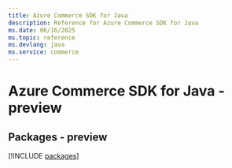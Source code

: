```yaml
---
title: Azure Commerce SDK for Java
description: Reference for Azure Commerce SDK for Java
ms.date: 06/16/2025
ms.topic: reference
ms.devlang: java
ms.service: commerce
---
```

# Azure Commerce SDK for Java - preview
## Packages - preview
[!INCLUDE [packages](commerce-index.md)]